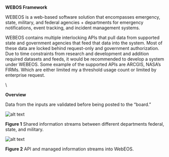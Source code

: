 **WEBOS Framework**

WEBEOS is a web-based software solution that encompasses emergency, state, military, and federal agencies + departments for emergency notifications, event tracking, and incident management systems.

WEBEOS contains multiple interlocking APIs that pull data from supported state and government agencies that feed that data into the system. Most of these data are locked behind request-only and government authorization. Due to time constraints from research and development and addition required datasets and feeds, it would be recommended to develop a system under WEBEOS. Some example of the supported APIs are ARCGIS, NASA’s FIRMs. Which are either limited my a threshold usage count or limited by enterprise request.

 \


**Overview**

Data from the inputs are validated before being posted to the “board.”

![alt text](https://github.com/hingfirewatch/P3I-HING/blob/main/docs/pictures/Framework_Graph.png)

**Figure 1** Shared information streams between different departments federal, state, and military.

![alt text](https://github.com/hingfirewatch/P3I-HING/blob/main/docs/pictures/Framework_Graph.png)

**Figure 2**  API and managed information streams into WebEOS.

